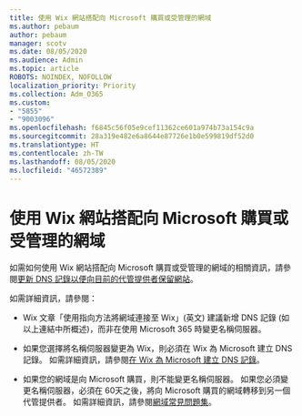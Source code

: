 ```yaml
---
title: 使用 Wix 網站搭配向 Microsoft 購買或受管理的網域
ms.author: pebaum
author: pebaum
manager: scotv
ms.date: 08/05/2020
ms.audience: Admin
ms.topic: article
ROBOTS: NOINDEX, NOFOLLOW
localization_priority: Priority
ms.collection: Adm_O365
ms.custom:
- "5855"
- "9003096"
ms.openlocfilehash: f6845c56f05e9cef11362ce601a974b73a154c9a
ms.sourcegitcommit: 28a319e482e6a8644e87726e1b0e599819df52d0
ms.translationtype: HT
ms.contentlocale: zh-TW
ms.lasthandoff: 08/05/2020
ms.locfileid: "46572389"
---
```

# <a name="using-a-wix-website-with-microsoft-purchased-or-managed-domains"></a>使用 Wix 網站搭配向 Microsoft 購買或受管理的網域

如需如何使用 Wix 網站搭配向 Microsoft 購買或受管理的網域的相關資訊，請參閱[更新 DNS 記錄以便向目前的代管提供者保留網站](https://docs.microsoft.com/microsoft-365/admin/dns/update-dns-records-to-retain-current-hosting-provider)。

如需詳細資訊，請參閱： 

- Wix 文章「使用指向方法將網域連接至 Wix」(英文) 建議新增 DNS 記錄 (如以上連結中所概述)，而非在使用 Microsoft 365 時變更名稱伺服器。

- 如果您選擇將名稱伺服器變更為 Wix，則必須在 Wix 為 Microsoft 建立 DNS 記錄。 如需詳細資訊，請參閱[在 Wix 為 Microsoft 建立 DNS 記錄](https://docs.microsoft.com/microsoft-365/admin/dns/create-dns-records-at-wix)。

- 如果您的網域是向 Microsoft 購買，則不能變更名稱伺服器。 如果您必須變更名稱伺服器，必須在 60天之後，將向 Microsoft 購買的網域轉移到另一個代管提供者。 如需詳細資訊，請參閱[網域常見問題集](https://docs.microsoft.com/microsoft-365/admin/setup/domains-faq#can-i-transfer-a-domain-i-purchased-from-microsoft-to-another-provider)。